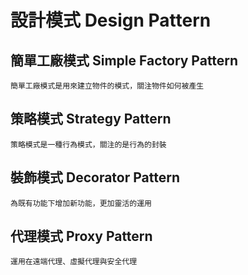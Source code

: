 # 設計模式 Design Pattern
## 簡單工廠模式 Simple Factory Pattern
```
簡單工廠模式是用來建立物件的模式，關注物件如何被產生
```
## 策略模式 Strategy Pattern
```
策略模式是一種行為模式，關注的是行為的封裝
```
## 裝飾模式 Decorator Pattern
```
為既有功能下增加新功能，更加靈活的運用
```
## 代理模式 Proxy Pattern
```
運用在遠端代理、虛擬代理與安全代理
```
